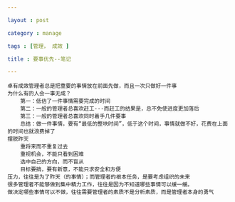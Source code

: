 ```yaml
---

layout : post

category : manage

tags : [管理， 成效 ]

title : 要事优先--笔记

---
```


    卓有成效管理者总是把重要的事情放在前面先做，而且一次只做好一件事
    为什么有的人会一事无成？
        第一：低估了一件事情需要完成的时间
        第二：一般的管理者总喜欢赶工---而赶工的结果是，总不免使进度更加落后
        第三：一般的管理者总喜欢同时着手几件要事
        总结：做一件事情，要有“最低的整块时间”，低于这个时间，事情就做不好，花费在上面的时间也就浪费掉了
    摆脱昨天
        重将来而不重复过去
        重视机会，不能只看到困难
        选中自己的方向，而不盲从
        目标要搞，要有新意，不能只求安全和方便
    压力，往往是为了昨天（的事情）；而管理者的根本任务，是要考虑组织的未来
    很多管理者不能够做到集中精力工作，往往是因为不知道哪些事情可以缓一缓。
    做决定哪些事情可以不做，往往需要管理者的素质不是分析素质，而是管理者本身的勇气
